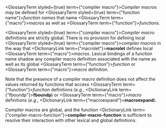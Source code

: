  



<GlossaryTerm styled={true} term={"compiler macro"}><i>Compiler macros</i></GlossaryTerm> may be defined for <GlossaryTerm styled={true} term={"function name"}><i>function names</i></GlossaryTerm> that name <GlossaryTerm  term={"macro"}><i>macros</i></GlossaryTerm> as well as <GlossaryTerm  term={"function"}><i>functions</i></GlossaryTerm>. 



<GlossaryTerm styled={true} term={"compiler macro"}><i>Compiler macro</i></GlossaryTerm> definitions are strictly global. There is no provision for defining local <GlossaryTerm styled={true} term={"compiler macro"}><i>compiler macros</i></GlossaryTerm> in the way that <DictionaryLink  term={"macrolet"}><b>macrolet</b></DictionaryLink> defines local <GlossaryTerm  term={"macro"}><i>macros</i></GlossaryTerm>. Lexical bindings of a function name shadow any compiler macro definition associated with the name as well as its global <GlossaryTerm  term={"function"}><i>function</i></GlossaryTerm> or <GlossaryTerm  term={"macro"}><i>macro</i></GlossaryTerm> definition. 



Note that the presence of a compiler macro definition does not affect the values returned by functions that access <GlossaryTerm  term={"function"}><i>function</i></GlossaryTerm> definitions (*e.g.*, <DictionaryLink  term={"fboundp"}><b>fboundp</b></DictionaryLink>) or <GlossaryTerm  term={"macro"}><i>macro</i></GlossaryTerm> definitions (*e.g.*, <DictionaryLink  term={"macroexpand"}><b>macroexpand</b></DictionaryLink>).  







Compiler macros are global, and the function <DictionaryLink  term={"compiler-macro-function"}><b>compiler-macro-function</b></DictionaryLink> is sufficient to resolve their interaction with other lexical and global definitions. 



